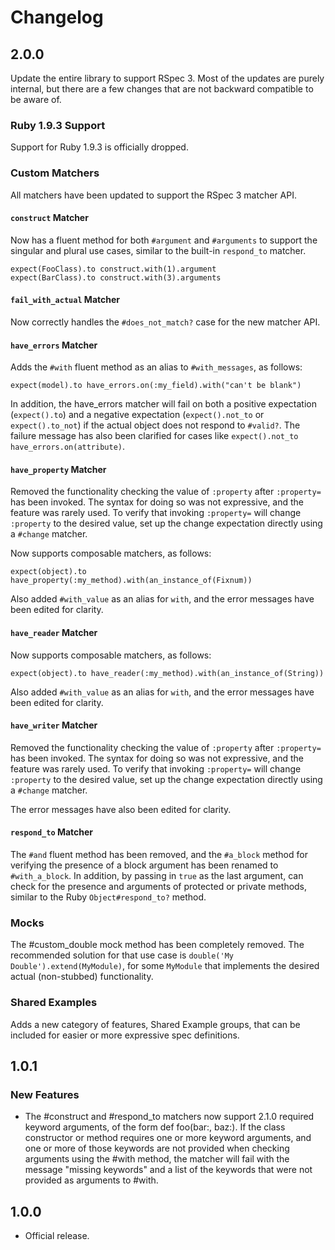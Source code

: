 # Changelog

## 2.0.0

Update the entire library to support RSpec 3. Most of the updates are purely internal, but there are a few changes that are not backward compatible to be aware of.

### Ruby 1.9.3 Support

Support for Ruby 1.9.3 is officially dropped.

### Custom Matchers

All matchers have been updated to support the RSpec 3 matcher API.

#### `construct` Matcher

Now has a fluent method for both `#argument` and `#arguments` to support the singular and plural use cases, similar to the built-in `respond_to` matcher.

    expect(FooClass).to construct.with(1).argument
    expect(BarClass).to construct.with(3).arguments

#### `fail_with_actual` Matcher

Now correctly handles the `#does_not_match?` case for the new matcher API.

#### `have_errors` Matcher

Adds the `#with` fluent method as an alias to `#with_messages`, as follows:

    expect(model).to have_errors.on(:my_field).with("can't be blank")

In addition, the have_errors matcher will fail on both a positive expectation (`expect().to`) and a negative expectation (`expect().not_to` or `expect().to_not`) if the actual object does not respond to `#valid?`. The failure message has also been clarified for cases like `expect().not_to have_errors.on(attribute)`.

#### `have_property` Matcher

Removed the functionality checking the value of `:property` after `:property=` has been invoked. The syntax for doing so was not expressive, and the feature was rarely used. To verify that invoking `:property=` will change `:property` to the desired value, set up the change expectation directly using a `#change` matcher.

Now supports composable matchers, as follows:

    expect(object).to have_property(:my_method).with(an_instance_of(Fixnum))

Also added `#with_value` as an alias for `with`, and the error messages have been edited for clarity.

#### `have_reader` Matcher

Now supports composable matchers, as follows:

    expect(object).to have_reader(:my_method).with(an_instance_of(String))

Also added `#with_value` as an alias for `with`, and the error messages have been edited for clarity.

#### `have_writer` Matcher

Removed the functionality checking the value of `:property` after `:property=` has been invoked. The syntax for doing so was not expressive, and the feature was rarely used. To verify that invoking `:property=` will change `:property` to the desired value, set up the change expectation directly using a `#change` matcher.

The error messages have also been edited for clarity.

#### `respond_to` Matcher

The `#and` fluent method has been removed, and the `#a_block` method for verifying the presence of a block argument has been renamed to `#with_a_block`. In addition, by passing in `true` as the last argument, can check for the presence and arguments of protected or private methods, similar to the Ruby `Object#respond_to?` method.

### Mocks

The #custom_double mock method has been completely removed. The recommended solution for that use case is `double('My Double').extend(MyModule)`, for some `MyModule` that implements the desired actual (non-stubbed) functionality.

### Shared Examples

Adds a new category of features, Shared Example groups, that can be included for easier or more expressive spec definitions.

## 1.0.1

### New Features

* The #construct and #respond_to matchers now support 2.1.0 required keyword
  arguments, of the form def foo(bar:, baz:). If the class constructor or
  method requires one or more keyword arguments, and one or more of those 
  keywords are not provided when checking arguments using the #with
  method, the matcher will fail with the message "missing keywords" and a list
  of the keywords that were not provided as arguments to #with.

## 1.0.0

* Official release.
